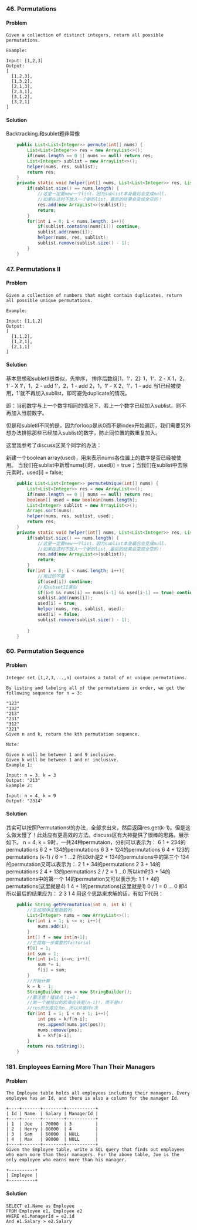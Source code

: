 ### 46. Permutations
#### Problem
```text
Given a collection of distinct integers, return all possible permutations.

Example:

Input: [1,2,3]
Output:
[
  [1,2,3],
  [1,3,2],
  [2,1,3],
  [2,3,1],
  [3,1,2],
  [3,2,1]
]
```
#### Solution
Backtracking.和sublet题非常像
```java
    public List<List<Integer>> permute(int[] nums) {
        List<List<Integer>> res = new ArrayList<>();
        if(nums.length == 0 || nums == null) return res;
        List<Integer> sublist = new ArrayList<>();
        helper(nums, res, sublist);
        return res;
    }
    private static void helper(int[] nums, List<List<Integer>> res, List<Integer> sublist){
        if(sublist.size() == nums.length) {
            //这里一定要new一个list，因为sublist本身最后会变成null，
            //如果在这时不放入一个新的list，最后的结果会变成全空的！
            res.add(new ArrayList<>(sublist));
            return;
        }
        for(int i = 0; i < nums.length; i++){
            if(sublist.contains(nums[i])) continue;
            sublist.add(nums[i]);
            helper(nums, res, sublist);
            sublist.remove(sublist.size() - 1);
        }
    }
```
### 47. Permutations II
#### Problem
```text
Given a collection of numbers that might contain duplicates, return all possible unique permutations.

Example:

Input: [1,1,2]
Output:
[
  [1,1,2],
  [1,2,1],
  [2,1,1]
]
```

#### Solution
基本思想和subletII很类似，先排序，
排序后数组[1，1‘，2]:
1，1‘，2 - X
1，2，1’ - X
1‘，1，2 - add
1’，2，1 - add
2，1，1‘ - X
2，1’，1 - add
当1已经被使用，1'就不再加入sublist，即可避免duplicate的情况。

即：当前数字与上一个数字相同的情况下，若上一个数字已经加入sublist，则不再加入当前数字。

但是和subletII不同的是，因为forloop是从0而不是index开始遍历，我们需要另外想办法排除那些已经加入sublist的数字，防止同位置的数重复加入。

这里我参考了discuss区某个同学的办法：

新建一个boolean array(used)，用来表示nums各位置上的数字是否已经被使用。
当我们在sublist中新增nums[i]时，used[i] = true；当我们在sublist中去除元素时，used[i] = false;

```java
    public List<List<Integer>> permuteUnique(int[] nums) {
        List<List<Integer>> res = new ArrayList<>();
        if(nums.length == 0 || nums == null) return res;
        boolean[] used = new boolean[nums.length];
        List<Integer> sublist = new ArrayList<>();
        Arrays.sort(nums);
        helper(nums, res, sublist, used);
        return res;
    }
    private static void helper(int[] nums, List<List<Integer>> res, List<Integer> sublist, boolean[] used){
        if(sublist.size() == nums.length) {
            //这里一定要new一个list，因为sublist本身最后会变成null，
            //如果在这时不放入一个新的list，最后的结果会变成全空的！
            res.add(new ArrayList<>(sublist));
            return;
        }
        for(int i = 0; i < nums.length; i++){
            //用过的不要
            if(used[i]) continue;
            //和subsetII类似
            if(i>0 && nums[i] == nums[i-1] && used[i-1] == true) continue;
            sublist.add(nums[i]);
            used[i] = true;
            helper(nums, res, sublist, used);
            used[i] = false;
            sublist.remove(sublist.size() - 1);
            
        }
    }
```

### 60. Permutation Sequence
#### Problem
```text
Integer set [1,2,3,...,n] contains a total of n! unique permutations.

By listing and labeling all of the permutations in order, we get the following sequence for n = 3:

"123"
"132"
"213"
"231"
"312"
"321"
Given n and k, return the kth permutation sequence.

Note:

Given n will be between 1 and 9 inclusive.
Given k will be between 1 and n! inclusive.
Example 1:

Input: n = 3, k = 3
Output: "213"
Example 2:

Input: n = 4, k = 9
Output: "2314"
```
#### Solution
其实可以按照PermutationsI的办法，全部求出来，然后返回res.get(k-1)。但是这么做太慢了！此处应有更高效的方法。discuss区有大神提供了很棒的思路。展示如下。
n = 4, k = 9时，一共24种permutaion，分别可以表示为：
6 1 + 234的permutations
6 2 + 134的permutations
6 3 + 124的permutations
6 4 + 123的permutations
(k-1) / 6 = 1 ...2
所以kth是2 + 134的permutaions中的第三个
134的permutation又可以表示为：
2 1 + 34的permutations
2 3 + 14的permutations
2 4 + 13的permutations
2 / 2 = 1 ...0
所以kth时3 + 14的permutations中的第一个
14的permutation又可以表示为:
1 1 + 4的permutations(这里就是4)
1 4 + 1的permutations(这里就是1)
0 / 1 = 0 ... 0
即4
所以最后的结果应为：
2 3 1 4
用这个思路来求解的话，有如下代码：
```java
	public String getPermutation(int n, int k) {
		//生成顺序正整数数列
        List<Integer> nums = new ArrayList<>();
        for(int i = 1; i <= n; i++){
            nums.add(i);
        }
        int[] f = new int[n+1];
        //生成每一步需要的factorial
        f[0] = 1;
        int sum = 1;
        for(int i=1; i<=n; i++){
            sum *= i;
            f[i] = sum;
        }
        //开始计算
        k = k - 1;
        StringBuilder res = new StringBuilder();
        //要注意！错误点：i=0；
        //第一个被除以的阶乘应该是(n-1)!，而不是n!
        //res的长度应为n，所以共循环n次
        for(int i = 1; i < n + 1; i++){
            int pos = k/f[n-i];
            res.append(nums.get(pos));
            nums.remove(pos);
            k = k%f[n-i];
        }
        return res.toString();
    }
```
### 181. Employees Earning More Than Their Managers
#### Problem
```text
The Employee table holds all employees including their managers. Every employee has an Id, and there is also a column for the manager Id.

+----+-------+--------+-----------+
| Id | Name  | Salary | ManagerId |
+----+-------+--------+-----------+
| 1  | Joe   | 70000  | 3         |
| 2  | Henry | 80000  | 4         |
| 3  | Sam   | 60000  | NULL      |
| 4  | Max   | 90000  | NULL      |
+----+-------+--------+-----------+
Given the Employee table, write a SQL query that finds out employees who earn more than their managers. For the above table, Joe is the only employee who earns more than his manager.

+----------+
| Employee |
+----------+
```
#### Solution
```mysql
SELECT e1.Name as Employee
FROM Employee e1, Employee e2
WHERE e1.ManagerId = e2.id
And e1.Salary > e2.Salary
```
